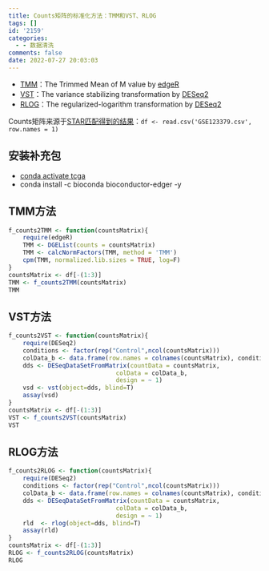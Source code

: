 ```yaml
---
title: Counts矩阵的标准化方法：TMM和VST、RLOG
tags: []
id: '2159'
categories:
  - - 数据清洗
comments: false
date: 2022-07-27 20:03:03
---
```


*   [TMM](https://genomebiology.biomedcentral.com/articles/10.1186/gb-2010-11-3-r25)：The Trimmed Mean of M value by [edgeR](https://www.jianshu.com/p/0e1ad0cc4ce6)
*   [VST](http://bioconductor.org/packages/devel/bioc/vignettes/DESeq2/inst/doc/DESeq2.html)：The variance stabilizing transformation by [DESeq2](https://blog.csdn.net/leianuo123/article/details/112424578)
*   [RLOG](http://bioconductor.org/packages/devel/bioc/vignettes/DESeq2/inst/doc/DESeq2.html)：The regularized-logarithm transformation by [DESeq2](https://blog.csdn.net/leianuo123/article/details/112424578)

Counts矩阵来源于[STAR匹配得到的结果](https://occdn.limour.top/1934.html)：`df <- read.csv('GSE123379.csv', row.names = 1)`

## 安装补充包

*   [conda activate tcga](https://occdn.limour.top/1653.html)
*   conda install -c bioconda bioconductor-edger -y

## TMM方法

```R
f_counts2TMM <- function(countsMatrix){
    require(edgeR)
    TMM <- DGEList(counts = countsMatrix)
    TMM <- calcNormFactors(TMM, method = 'TMM')
    cpm(TMM, normalized.lib.sizes = TRUE, log=F)
}
countsMatrix <- df[-(1:3)]
TMM <- f_counts2TMM(countsMatrix)
TMM
```

## VST方法

```R
f_counts2VST <- function(countsMatrix){
    require(DESeq2)
    conditions <- factor(rep("Control",ncol(countsMatrix)))
    colData_b <- data.frame(row.names = colnames(countsMatrix), conditions)
    dds <- DESeqDataSetFromMatrix(countData = countsMatrix,
                              colData = colData_b,
                              design = ~ 1)
    vsd <- vst(object=dds, blind=T) 
    assay(vsd)
}
countsMatrix <- df[-(1:3)]
VST <- f_counts2VST(countsMatrix)
VST
```

## RLOG方法

```R
f_counts2RLOG <- function(countsMatrix){
    require(DESeq2)
    conditions <- factor(rep("Control",ncol(countsMatrix)))
    colData_b <- data.frame(row.names = colnames(countsMatrix), conditions)
    dds <- DESeqDataSetFromMatrix(countData = countsMatrix,
                              colData = colData_b,
                              design = ~ 1)
    rld  <- rlog(object=dds, blind=T) 
    assay(rld)
}
countsMatrix <- df[-(1:3)]
RLOG <- f_counts2RLOG(countsMatrix)
RLOG
```